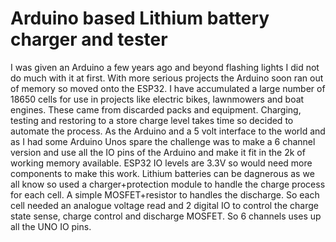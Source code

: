 # Arduino based Lithium battery charger and tester
I was given an Arduino a few years ago and beyond flashing lights I did not do much with it at first.
With more serious projects the Arduino soon ran out of memory so moved onto the ESP32.
I have accumulated a large number of 18650 cells for use in projects like electric bikes, lawnmowers and boat engines. These came from discarded packs and equipment.
Charging, testing and restoring to a store charge level takes time so decided to automate the process.
As the Arduino and a 5 volt interface to the world and as I had some Arduino Unos spare the challenge was to make a 6 channel version and use all the IO pins of the Arduino and make it fit in the 2k of working memory available. ESP32 IO levels are 3.3V so would need more components to make this work.
Lithium batteries can be dagnerous as we all know so used a charger+protection module to handle the charge process for each cell. A simple MOSFET+resistor to handles the discharge. So each cell needed an analogue voltage read and 2 digital IO to control the charge state sense, charge control and discharge MOSFET. So 6 channels uses up all the 
UNO IO pins.
